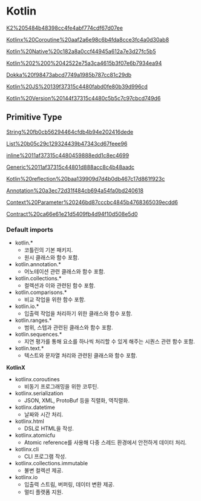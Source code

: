 # Kotlin

[K2%205484b48398cc4fe4abf774cdf67d07ee](K2%205484b48398cc4fe4abf774cdf67d07ee)

[Kotlinx%20Coroutine%20aaf2a6e98c6b4fda8cce3fc4a0d30ab8](Kotlinx%20Coroutine%20aaf2a6e98c6b4fda8cce3fc4a0d30ab8)

[Kotlin%20Native%20c182a8a0ccf44945a612a7e3d27fc5b5](Kotlin%20Native%20c182a8a0ccf44945a612a7e3d27fc5b5)

[Kotlin%202%200%2042522e75a3ca4615b3f07e6b7934ea94](Kotlin%202%200%2042522e75a3ca4615b3f07e6b7934ea94)

[Dokka%20f98473abcd7749a1985b787cc81c29db](Dokka%20f98473abcd7749a1985b787cc81c29db)

[Kotlin%20JS%20139f37315c4480fabd0fe80b39d996cd](Kotlin%20JS%20139f37315c4480fabd0fe80b39d996cd)

[Kotlin%20Version%20144f37315c4480c5b5c7c97cbcd749d6](Kotlin%20Version%20144f37315c4480c5b5c7c97cbcd749d6)

## Primitive Type

[String%20fb0cb56294464cfdb4b94e202416dede](String%20fb0cb56294464cfdb4b94e202416dede)

[List%20b05c29c129324439b47343cd67feee96](List%20b05c29c129324439b47343cd67feee96)

[inline%2011af37315c4480459888edd1c8ec4699](inline%2011af37315c4480459888edd1c8ec4699)

[Generic%2011af37315c44801d888acc8c4b48aadc](Generic%2011af37315c44801d888acc8c4b48aadc)

[Kotlin%20reflection%20baa139909d7d4b0db467c17d861f923c](Kotlin%20reflection%20baa139909d7d4b0db467c17d861f923c)

[Annotation%20a3ec72d31f484cb694a54fa0bd240618](Annotation%20a3ec72d31f484cb694a54fa0bd240618)

[Context%20Parameter%20246bd87cccbc4845b4768365039ecdd6](Context%20Parameter%20246bd87cccbc4845b4768365039ecdd6)

[Contract%20ca66e61e21d5409fb4d94f10d508e5d0](Contract%20ca66e61e21d5409fb4d94f10d508e5d0)

### Default imports

- kotlin.*
    - 코틀린의 기본 패키지.
    - 원시 클래스와 함수 포함.
- kotlin.annotation.*
    - 어노테이션 관련 클래스와 함수 포함.
- kotlin.collections.*
    - 컬렉션과 이와 관련된 함수 포함.
- kotlin.comparisons.*
    - 비교 작업을 위한 함수 포함.
- kotlin.io.*
    - 입출력 작업을 처리하기 위한 클래스와 함수 포함.
- kotlin.ranges.*
    - 범위, 스텝과 관련된 클래스와 함수 포함.
- kotlin.sequences.*
    - 지연 평가를 통해 요소를 하나씩 처리할 수 있게 해주는 시퀀스 관련 함수 포함.
- kotlin.text.*
    - 텍스트와 문자열 처리와 관련된 클래스와 함수 포함.

**KotlinX**

- kotlinx.coroutines
    - 비동기 프로그래밍을 위한 코루틴.
- kotlinx.serialization
    - JSON, XML,  ProtoBuf 등을 직렬화, 역직렬화.
- kotlinx.datetime
    - 날짜와 시간 처리.
- kotlinx.html
    - DSL로 HTML을 작성.
- kotlinx.atomicfu
    - Atomic reference를 사용해 다중 스레드 환경에서 안전하게 데이터 처리.
- kotlinx.cli
    - CLI 프로그램 작성.
- kotlinx.collections.immutable
    - 불변 컬렉션 제공.
- kotlinx.io
    - 입출력 스트림, 버퍼링, 데이터 변환 제공.
    - 멀티 플랫폼 지원.